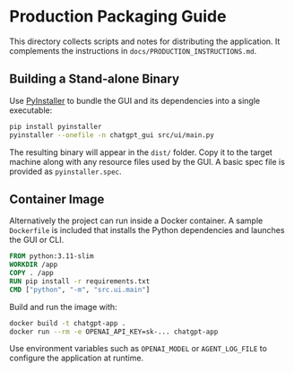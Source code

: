 # Production Packaging Guide

This directory collects scripts and notes for distributing the application.
It complements the instructions in `docs/PRODUCTION_INSTRUCTIONS.md`.

## Building a Stand‑alone Binary

Use [PyInstaller](https://pyinstaller.org/) to bundle the GUI and
its dependencies into a single executable:

```bash
pip install pyinstaller
pyinstaller --onefile -n chatgpt_gui src/ui/main.py
```

The resulting binary will appear in the `dist/` folder. Copy it to the
target machine along with any resource files used by the GUI. A basic
spec file is provided as `pyinstaller.spec`.

## Container Image

Alternatively the project can run inside a Docker container. A sample
`Dockerfile` is included that installs the Python dependencies and
launches the GUI or CLI.

```Dockerfile
FROM python:3.11-slim
WORKDIR /app
COPY . /app
RUN pip install -r requirements.txt
CMD ["python", "-m", "src.ui.main"]
```

Build and run the image with:

```bash
docker build -t chatgpt-app .
docker run --rm -e OPENAI_API_KEY=sk-... chatgpt-app
```

Use environment variables such as `OPENAI_MODEL` or `AGENT_LOG_FILE`
to configure the application at runtime.
